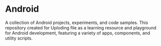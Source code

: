 # Android
A collection of Android projects, experiments, and code samples. This repository created for Uploding file as a learning resource and playground for Android development, featuring a variety of apps, components, and utility scripts.
